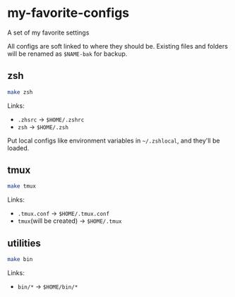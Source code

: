 # my-favorite-configs

A set of my favorite settings

All configs are soft linked to where they should be. Existing files and folders
will be renamed as `$NAME-bak` for backup.

## zsh

```bash
make zsh
```

Links:
- `.zhsrc` -> `$HOME/.zshrc`
- `zsh` -> `$HOME/.zsh`

Put local configs like environment variables in `~/.zshlocal`, and they'll be
loaded.

## tmux

```bash
make tmux
```

Links:
- `.tmux.conf` -> `$HOME/.tmux.conf`
- `tmux`(will be created) -> `$HOME/.tmux`

## utilities

```bash
make bin
```

Links:
- `bin/*` -> `$HOME/bin/*`

